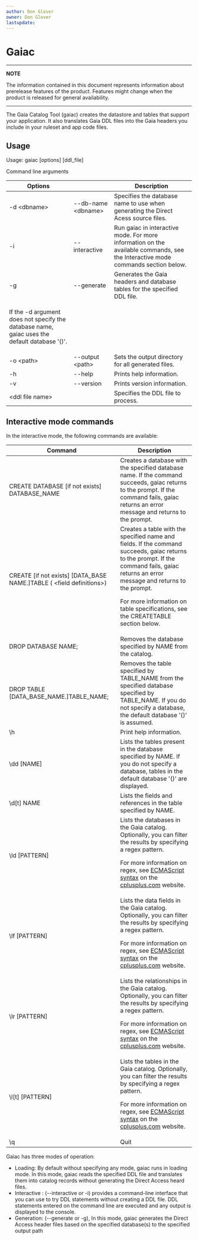 ```yaml
---
author: Don Glover
owner: Don Glover
lastupdate: 
---
```


# Gaiac

---
**NOTE**

The information contained in this document represents information about prerelease features of the product. Features might change when the product is released for general availability.

---

The Gaia Catalog Tool (gaiac) creates the datastore and tables that support your application. It also translates Gaia DDL files into the Gaia headers you include in your ruleset and app code files.

## Usage

Usage: gaiac [options] [ddl_file]

Command line arguments


| **Options**      |                       | **Description**       |
|-------------------|-----------------------|-----------------------|
| -d \<dbname\>     | \--db-name \<dbname\> | Specifies the database name to use when generating the Direct Acess source files.|
| -i                | --interactive         | Run gaiac in interactive mode. For more information on the available commands, see the Interactive mode commands section below. |
| -g                | \--generate           | Generates the Gaia headers and database tables for the specified DDL file.
<p>If the -d argument does not specify the database name, gaiac uses the default database '()'.|
| -o \<path\>       | \--output \<path\>    | Sets the output directory for all generated files.|
| -h                | \--help               | Prints help information.          |
| -v                | \--version            | Prints version information.          |
| \<ddl file name\> |                       | Specifies the DDL file to process.   |

## Interactive mode commands

In the interactive mode, the following commands are available:


| **Command**                      | **Description**                  |
|-------------------|-----------------------|
| CREATE DATABASE [if not exists] DATABASE_NAME | Creates a database with the specified database name. If the command succeeds, gaiac returns to the prompt. If the command fails, gaiac returns an error message and returns to the prompt.  |
| CREATE [if not exists] [DATA_BASE NAME.]TABLE ( \<field definitions\>) | Creates a table with the specified name and fields. If the command succeeds, gaiac returns to the prompt. If the command fails, gaiac returns an error message and returns to the prompt.                                  <p>For more information on table specifications, see the CREATETABLE section below. </p>|
| DROP DATABASE NAME;               | Removes the database specified  by NAME from the catalog.        |
| DROP TABLE [DATA_BASE_NAME.]TABLE_NAME; | Removes the table specified by TABLE_NAME from the specified database specified by TABLE_NAME. If you do not specify a database, the default database \'()\' is assumed.|
| \\h                              | Print help information.|
| \\dd [NAME]                    | Lists the tables present in the  database specified by NAME. If you do not specify a database, tables in the default database    \'()\' are displayed.            |
| \\d[t] NAME                    | Lists the fields and references  in the table specified by NAME.  |
| \\ld [PATTERN]                 | Lists the databases in the Gaia  catalog. Optionally, you can filter the results by specifying a regex pattern.  <p>For more information on regex, see [ECMAScript syntax](http://www.cplusplus.com/reference/regex/ECMAScript/%22%3E) on the [cplusplus.com](http://cplusplus.com/)  website. </p>|
| \\lf [PATTERN]                 | Lists the data fields in the  Gaia catalog. Optionally, you can filter the results by specifying a regex pattern. <p>For more information on regex, see [ECMAScript syntax](http://www.cplusplus.com/reference/regex/ECMAScript/%22%3E) on the [cplusplus.com](http://cplusplus.com/)  website.  </p> |
| \\lr [PATTERN]                 | Lists the relationships in the Gaia catalog. Optionally, you can filter the results by specifying a regex pattern. <p>For more information on regex, see [ECMAScript syntax](http://www.cplusplus.com/reference/regex/ECMAScript/%22%3E) on the [cplusplus.com](http://cplusplus.com/)  website. </p>|
| \\l[t] [PATTERN]             | Lists the tables in the Gaia catalog. Optionally, you can filter the results by specifying a regex pattern.  <p>For more information on regex, see [ECMAScript syntax](http://www.cplusplus.com/reference/regex/ECMAScript/%22%3E) on the [cplusplus.com](http://cplusplus.com/)  website. </p>|
| \\q                              | Quit |


Gaiac has three modes of operation:

- Loading: By default without specifying any mode, gaiac runs in loading mode. In this mode, gaiac reads the specified DDL file and translates them into catalog records without generating the Direct Access heard files.
- Interactive : (--interactive or -i) provides a command-line interface that you can use to try DDL statements without creating a DDL file. DDL statements entered on the command line are executed and any output is displayed to the console.
- Generation: (--generate or -g), In this mode, gaiac generates the Direct Access header files based on the specified database(s) to the specified output path
